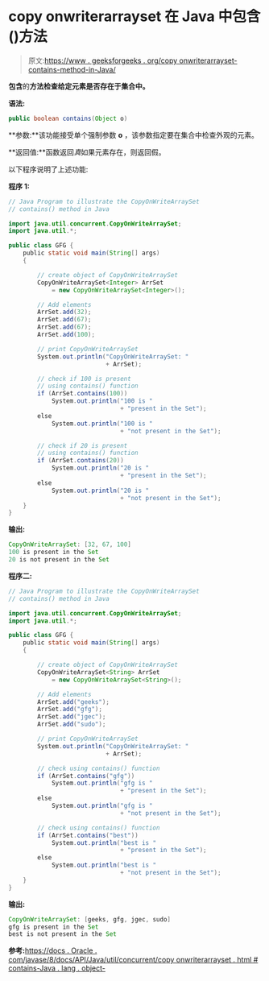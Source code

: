 # copy onwriterarrayset 在 Java 中包含()方法

> 原文:[https://www . geeksforgeeks . org/copy onwriterarrayset-contains-method-in-Java/](https://www.geeksforgeeks.org/copyonwritearrayset-contains-method-in-java/)

**包含**的**方法检查给定元素是否存在于集合中。**

**语法:**

```java
public boolean contains(Object o)
```

**参数:**该功能接受单个强制参数 **o** ，该参数指定要在集合中检查外观的元素。

**返回值:**函数返回*真*如果元素存在，则返回假。

以下程序说明了上述功能:

**程序 1:**

```java
// Java Program to illustrate the CopyOnWriteArraySet
// contains() method in Java

import java.util.concurrent.CopyOnWriteArraySet;
import java.util.*;

public class GFG {
    public static void main(String[] args)
    {

        // create object of CopyOnWriteArraySet
        CopyOnWriteArraySet<Integer> ArrSet
            = new CopyOnWriteArraySet<Integer>();

        // Add elements
        ArrSet.add(32);
        ArrSet.add(67);
        ArrSet.add(67);
        ArrSet.add(100);

        // print CopyOnWriteArraySet
        System.out.println("CopyOnWriteArraySet: "
                           + ArrSet);

        // check if 100 is present
        // using contains() function
        if (ArrSet.contains(100))
            System.out.println("100 is "
                               + "present in the Set");
        else
            System.out.println("100 is "
                               + "not present in the Set");

        // check if 20 is present
        // using contains() function
        if (ArrSet.contains(20))
            System.out.println("20 is "
                               + "present in the Set");
        else
            System.out.println("20 is "
                               + "not present in the Set");
    }
}
```

**输出:**

```java
CopyOnWriteArraySet: [32, 67, 100]
100 is present in the Set
20 is not present in the Set

```

**程序二:**

```java
// Java Program to illustrate the CopyOnWriteArraySet
// contains() method in Java

import java.util.concurrent.CopyOnWriteArraySet;
import java.util.*;

public class GFG {
    public static void main(String[] args)
    {

        // create object of CopyOnWriteArraySet
        CopyOnWriteArraySet<String> ArrSet
            = new CopyOnWriteArraySet<String>();

        // Add elements
        ArrSet.add("geeks");
        ArrSet.add("gfg");
        ArrSet.add("jgec");
        ArrSet.add("sudo");

        // print CopyOnWriteArraySet
        System.out.println("CopyOnWriteArraySet: "
                           + ArrSet);

        // check using contains() function
        if (ArrSet.contains("gfg"))
            System.out.println("gfg is "
                               + "present in the Set");
        else
            System.out.println("gfg is "
                               + "not present in the Set");

        // check using contains() function
        if (ArrSet.contains("best"))
            System.out.println("best is "
                               + "present in the Set");
        else
            System.out.println("best is "
                               + "not present in the Set");
    }
}
```

**输出:**

```java
CopyOnWriteArraySet: [geeks, gfg, jgec, sudo]
gfg is present in the Set
best is not present in the Set

```

**参考:**[https://docs . Oracle . com/javase/8/docs/API/Java/util/concurrent/copy onwriterarrayset . html # contains-Java . lang . object-](https://docs.oracle.com/javase/8/docs/api/java/util/concurrent/CopyOnWriteArraySet.html#contains-java.lang.Object-)